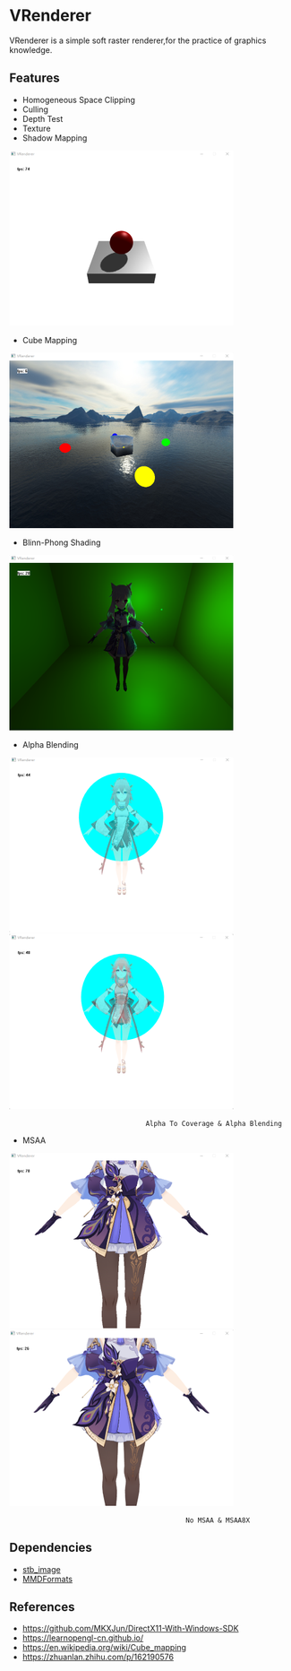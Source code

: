 # VRenderer
VRenderer is a simple soft raster renderer,for the practice of graphics knowledge.

## Features

- Homogeneous Space Clipping
- Culling
- Depth Test
- Texture
- Shadow Mapping

![](https://github.com/vSatori/VRenderer/blob/main/screenshots/shadowmapping.png)

- Cube Mapping

![](https://github.com/vSatori/VRenderer/blob/main/screenshots/cubemapping.png)

- Blinn-Phong Shading

![](https://github.com/vSatori/VRenderer/blob/main/screenshots/pointlight.png)

- Alpha Blending

![](https://github.com/vSatori/VRenderer/blob/main/screenshots/alpha2coverage.png)
![](https://github.com/vSatori/VRenderer/blob/main/screenshots/alphablending.png)

                                      Alpha To Coverage & Alpha Blending

- MSAA

![](https://github.com/vSatori/VRenderer/blob/main/screenshots/nomsaa.png)
![](https://github.com/vSatori/VRenderer/blob/main/screenshots/msaa8x.png)

                                                No MSAA & MSAA8X

## Dependencies

- [stb_image](https://github.com/nothings/stb)
- [MMDFormats](https://github.com/oguna/MMDFormats)

## References

- https://github.com/MKXJun/DirectX11-With-Windows-SDK
- https://learnopengl-cn.github.io/
- https://en.wikipedia.org/wiki/Cube_mapping
- https://zhuanlan.zhihu.com/p/162190576



